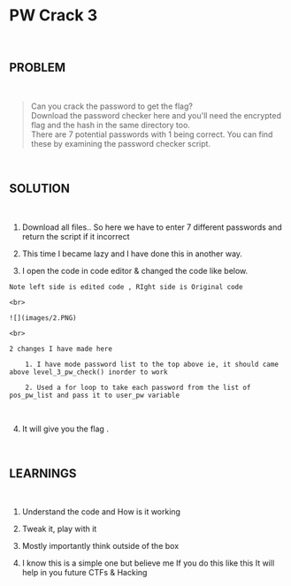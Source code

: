 

# PW Crack 3

<br>

## PROBLEM

<br>

>   Can you crack the password to get the flag?   
    Download the password checker here and you'll need the encrypted flag and the hash in the same directory too.  
    There are 7 potential passwords with 1 being correct. You can find these by examining the password checker script.   

<br>

## SOLUTION

<br>

1. Download all files.. So here we have to enter 7 different  passwords and return the script if it incorrect 

2. This time I became lazy and I have done this in another way. 

3. I open the code in code editor & changed the code like below. 

```
Note left side is edited code , RIght side is Original code

<br>

![](images/2.PNG)

<br>

2 changes I have made here

    1. I have mode password list to the top above ie, it should came above level_3_pw_check() inorder to work

    2. Used a for loop to take each password from the list of pos_pw_list and pass it to user_pw variable

```

<br>

4. It will give you the flag .

<br>


## LEARNINGS

<br>

1. Understand the code and How is it working

2. Tweak it, play with it

3. Mostly importantly think outside of the box

4. I know this is a simple one but believe me If you do this like this It will help in you future CTFs & Hacking
